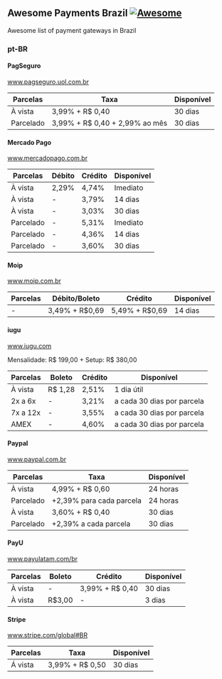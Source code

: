 ## Awesome Payments Brazil [![Awesome](https://cdn.rawgit.com/sindresorhus/awesome/d7305f38d29fed78fa85652e3a63e154dd8e8829/media/badge.svg)](https://github.com/sindresorhus/awesome)
Awesome list of payment gateways in Brazil

### pt-BR

#### PagSeguro
www.pagseguro.uol.com.br

| Parcelas | Taxa | Disponível |
| --- | --- | --- |
| À vista | 3,99% + R$ 0,40  | 30 dias |
| Parcelado | 3,99% + R$ 0,40 + 2,99% ao mês | 30 dias |


#### Mercado Pago
www.mercadopago.com.br

| Parcelas | Débito | Crédito | Disponível |
| --- | --- | --- | --- |
| À vista | 2,29% | 4,74% | Imediato |
| À vista | - | 3,79% | 14 dias |
| À vista | - | 3,03% | 30 dias |
| Parcelado | - | 5,31%  | Imediato |
| Parcelado | - | 4,36% | 14 dias |
| Parcelado | - | 3,60% | 30 dias |

#### Moip
www.moip.com.br

| Parcelas | Débito/Boleto | Crédito | Disponível |
| --- | --- | --- | --- |
| - | 3,49% + R$0,69 | 5,49% + R$0,69 | 14 dias |

#### iugu
www.iugu.com

Mensalidade: R$ 199,00 + Setup: R$ 380,00

| Parcelas | Boleto | Crédito | Disponível |
| --- | --- | --- | --- |
| À vista | R$ 1,28 | 2,51% | 1 dia útil |
| 2x a 6x | - | 3,21% | a cada 30 dias por parcela |
| 7x a 12x | - | 3,55% | a cada 30 dias por parcela |
| AMEX | - | 4,60% | a cada 30 dias por parcela |

#### Paypal
www.paypal.com.br

| Parcelas | Taxa | Disponível |
| --- | --- | --- |
| À vista | 4,99% + R$ 0,60 | 24 horas |
| Parcelado | +2,39% para cada parcela | 24 horas |
| À vista | 3,60% + R$ 0,40 | 30 dias |
| Parcelado | +2,39% a cada parcela | 30 dias |


#### PayU
www.payulatam.com/br

| Parcelas | Boleto | Crédito | Disponível |
| --- | --- | --- | --- |
| À vista | - | 3,99% + R$ 0,40  | 30 dias |
| À vista | R$3,00 | - | 3 dias |

#### Stripe
www.stripe.com/global#BR

| Parcelas | Taxa | Disponível |
| --- | --- | --- |
| Á vista | 3,99% + R$ 0,50 | 30 dias |
